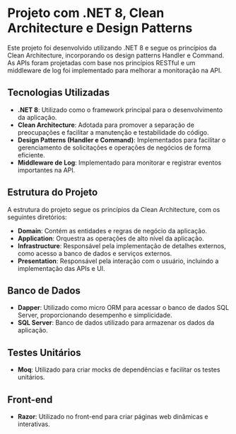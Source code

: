 # Projeto com .NET 8, Clean Architecture e Design Patterns

Este projeto foi desenvolvido utilizando .NET 8 e segue os princípios da Clean Architecture, incorporando os design patterns Handler e Command. As APIs foram projetadas com base nos princípios RESTful e um middleware de log foi implementado para melhorar a monitoração na API.

## Tecnologias Utilizadas
- **.NET 8**: Utilizado como o framework principal para o desenvolvimento da aplicação.
- **Clean Architecture**: Adotada para promover a separação de preocupações e facilitar a manutenção e testabilidade do código.
- **Design Patterns (Handler e Command)**: Implementados para facilitar o gerenciamento de solicitações e operações de negócios de forma eficiente.
- **Middleware de Log**: Implementado para monitorar e registrar eventos importantes na API.

## Estrutura do Projeto
A estrutura do projeto segue os princípios da Clean Architecture, com os seguintes diretórios:
- **Domain**: Contém as entidades e regras de negócio da aplicação.
- **Application**: Orquestra as operações de alto nível da aplicação.
- **Infrastructure**: Responsável pela implementação de detalhes externos, como acesso a banco de dados e serviços externos.
- **Presentation**: Responsável pela interação com o usuário, incluindo a implementação das APIs e UI.

## Banco de Dados
- **Dapper**: Utilizado como micro ORM para acessar o banco de dados SQL Server, proporcionando desempenho e simplicidade.
- **SQL Server**: Banco de dados utilizado para armazenar os dados da aplicação.

## Testes Unitários
- **Moq**: Utilizado para criar mocks de dependências e facilitar os testes unitários.

## Front-end
- **Razor**: Utilizado no front-end para criar páginas web dinâmicas e interativas.